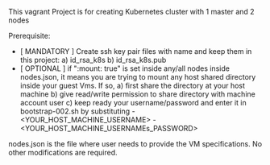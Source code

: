 
This vagrant Project is for creating Kubernetes cluster with 1 master and 2 nodes

Prerequisite:
  - [ MANDATORY ]
       Create ssh key pair files with name and keep them in this project:
         a) id_rsa_k8s
         b) id_rsa_k8s.pub
  - [ OPTIONAL ]
        if ":mount: true" is set  inside any/all nodes inside nodes.json, it means you are trying to mount any host shared directory inside your   guest Vms. If so,
          a) first share the directory at your host machine
          b) give read/write permission to share directory with  machine account user
          c) keep ready your username/password and enter it in bootstrap-002.sh by substituting
             - <YOUR_HOST_MACHINE_USERNAME>
            - <YOUR_HOST_MACHINE_USERNAMEs_PASSWORD>

nodes.json is the file where user needs to provide the VM specifications. No other modifications are required.
